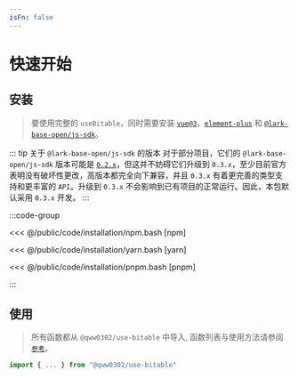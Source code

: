 ```yaml
---
isFn: false
---
```


# 快速开始

## 安装

> 要使用完整的 `useBitable`，同时需要安装 [`vue@3`](https://cn.vuejs.org/)，[`element-plus`](https://element-plus.org/zh-CN/) 和 [`@lark-base-open/js-sdk`](https://lark-base-team.github.io/js-sdk-docs/zh/)。

::: tip 关于 `@lark-base-open/js-sdk` 的版本
对于部分项目，它们的 `@lark-base-open/js-sdk` 版本可能是 [`0.2.x`](https://bytedance.feishu.cn/docx/HjCEd1sPzoVnxIxF3LrcKnepnUf)，但这并不妨碍它们升级到 `0.3.x`，至少目前官方表明没有破坏性更改，高版本都完全向下兼容，并且 `0.3.x` 有着更完善的类型支持和更丰富的 `API`。升级到 `0.3.x` 不会影响到已有项目的正常运行。因此，本包默认采用 `0.3.x` 开发。
:::

:::code-group

<<< @/public/code/installation/npm.bash [npm]

<<< @/public/code/installation/yarn.bash [yarn]

<<< @/public/code/installation/pnpm.bash [pnpm]

:::

## 使用

> 所有函数都从 `@qww0302/use-bitable` 中导入, 函数列表与使用方法请参阅 [`参考`](/zh/references/composables/Overview)。

```ts
import { ... } from "@qww0302/use-bitable"
```
